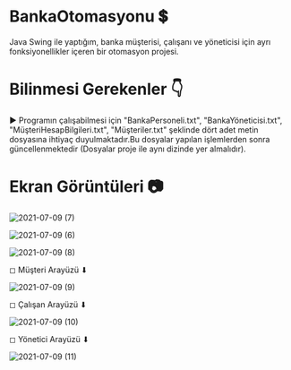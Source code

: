 # BankaOtomasyonu 💲
Java Swing ile yaptığım, banka müşterisi, çalışanı ve yöneticisi için ayrı fonksiyonellikler içeren bir otomasyon projesi.

# Bilinmesi Gerekenler 👇

► Programın çalışabilmesi için "BankaPersoneli.txt", "BankaYöneticisi.txt", "MüşteriHesapBilgileri.txt", "Müşteriler.txt" şeklinde dört adet metin dosyasına ihtiyaç duyulmaktadır.Bu dosyalar yapılan işlemlerden sonra güncellenmektedir (Dosyalar proje ile aynı dizinde yer almalıdır).

# Ekran Görüntüleri 📷

![2021-07-09 (7)](https://user-images.githubusercontent.com/86152924/125084024-bedeef00-e0d1-11eb-85e4-2551bde22f0a.png)

![2021-07-09 (6)](https://user-images.githubusercontent.com/86152924/125084208-f0f05100-e0d1-11eb-8de6-ff51300c237e.png)

![2021-07-09 (8)](https://user-images.githubusercontent.com/86152924/125084271-006f9a00-e0d2-11eb-8639-9114b0813bf6.png)


◻ Müşteri Arayüzü ⬇

![2021-07-09 (9)](https://user-images.githubusercontent.com/86152924/125084367-1da46880-e0d2-11eb-8468-22ca2b62fc4d.png)

◻ Çalışan Arayüzü ⬇

![2021-07-09 (10)](https://user-images.githubusercontent.com/86152924/125084458-3ca2fa80-e0d2-11eb-9302-db858a33c745.png)

◻ Yönetici Arayüzü ⬇

![2021-07-09 (11)](https://user-images.githubusercontent.com/86152924/125084480-42004500-e0d2-11eb-9826-9bdc40e6ba8b.png)








